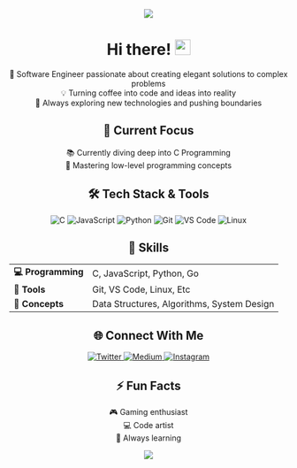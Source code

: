 <!-- Header -->
<div align="center">
  <img src="https://capsule-render.vercel.app/api?type=waving&color=gradient&height=200&section=header&text=MINHSJUL%20ISLAM&fontSize=80&fontAlignY=35&animation=twinkling&fontColor=white" />
</div>

<!-- Animated Hand Wave -->
<h1 align="center">Hi there! <img src="https://media.giphy.com/media/hvRJCLFzcasrR4ia7z/giphy.gif" width="28"></h1>

<!-- Professional Bio -->
<p align="center">
  🚀 Software Engineer passionate about creating elegant solutions to complex problems
  <br>
  💡 Turning coffee into code and ideas into reality
  <br>
  🌟 Always exploring new technologies and pushing boundaries
</p>

<!-- Current Focus -->
<h2 align="center">🔭 Current Focus</h2>
<p align="center">
  📚 Currently diving deep into C Programming
  <br>
  🎯 Mastering low-level programming concepts
</p>


<!-- Tech Stack -->
<h2 align="center">🛠️ Tech Stack & Tools</h2>
<p align="center">
  <img src="https://img.shields.io/badge/C-00599C?style=for-the-badge&logo=c&logoColor=white" alt="C" />
  <img src="https://img.shields.io/badge/JavaScript-F7DF1E?style=for-the-badge&logo=javascript&logoColor=black" alt="JavaScript" />
  <img src="https://img.shields.io/badge/Python-3776AB?style=for-the-badge&logo=python&logoColor=white" alt="Python" />
  <img src="https://img.shields.io/badge/Git-F05032?style=for-the-badge&logo=git&logoColor=white" alt="Git" />
  <img src="https://img.shields.io/badge/VS_Code-007ACC?style=for-the-badge&logo=visual-studio-code&logoColor=white" alt="VS Code" />
  <img src="https://img.shields.io/badge/Linux-FCC624?style=for-the-badge&logo=linux&logoColor=black" alt="Linux" />
</p>

<!-- Skills -->
<h2 align="center">🎯 Skills</h2>
<div align="center">
  <table>
    <tr>
      <td><strong>💻 Programming</strong></td>
      <td>C, JavaScript, Python, Go</td>
    </tr>
    <tr>
      <td><strong>🔧 Tools</strong></td>
      <td>Git, VS Code, Linux, Etc</td>
    </tr>
    <tr>
      <td><strong>🧠 Concepts</strong></td>
      <td>Data Structures, Algorithms, System Design</td>
    </tr>
  </table>
</div>

<!-- Social Media -->
<h2 align="center">🌐 Connect With Me</h2>
<p align="center">
  <a href="https://twitter.com/x_spoilt" target="_blank">
    <img src="https://img.shields.io/badge/Twitter-1DA1F2?style=for-the-badge&logo=twitter&logoColor=white" alt="Twitter" />
  </a>
  <a href="https://medium.com/@xspoilt" target="_blank">
    <img src="https://img.shields.io/badge/Medium-12100E?style=for-the-badge&logo=medium&logoColor=white" alt="Medium" />
  </a>
  <a href="https://instagram.com/x_spoilt" target="_blank">
    <img src="https://img.shields.io/badge/Instagram-E4405F?style=for-the-badge&logo=instagram&logoColor=white" alt="Instagram" />
  </a>
</p>

<!-- Fun Facts -->
<h2 align="center">⚡ Fun Facts</h2>
<p align="center">
  🎮 Gaming enthusiast
  <br>
  💻 Code artist
  <br>
  🌱 Always learning
</p>

<!-- Footer -->
<div align="center">
  <img src="https://capsule-render.vercel.app/api?type=waving&color=gradient&height=100&section=footer" />
</div>

